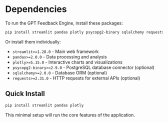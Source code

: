 # Dependencies

To run the GPT Feedback Engine, install these packages:

```bash
pip install streamlit pandas plotly psycopg2-binary sqlalchemy requests
```

Or install them individually:
- `streamlit>=1.28.0` - Main web framework
- `pandas>=2.0.0` - Data processing and analysis
- `plotly>=5.15.0` - Interactive charts and visualizations
- `psycopg2-binary>=2.9.0` - PostgreSQL database connector (optional)
- `sqlalchemy>=2.0.0` - Database ORM (optional)
- `requests>=2.31.0` - HTTP requests for external APIs (optional)

## Quick Install
```bash
pip install streamlit pandas plotly
```

This minimal setup will run the core features of the application.